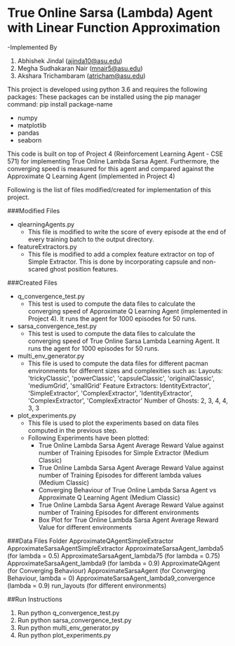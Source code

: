 # True Online Sarsa (Lambda) Agent with Linear Function Approximation

-Implemented By
1. Abhishek Jindal (ajinda10@asu.edu)
2. Megha Sudhakaran Nair (mnair5@asu.edu)
3. Akshara Trichambaram (atricham@asu.edu)

This project is developed using python 3.6 and requires the following packages:
These packages can be installed using the pip manager command:
pip install package-name
- numpy
- matplotlib
- pandas
- seaborn

This code is built on top of Project 4 (Reinforcement Learning Agent - CSE 571)
for implementing True Online Lambda Sarsa Agent. Furthermore, 
the converging speed is measured for this agent and compared against
the Approximate Q Learning Agent (implemented in Project 4)

Following is the list of files modified/created 
for implementation of this project.

###Modified Files
- qlearningAgents.py
  - This file is modified to write the score of 
  every episode at the end of every training batch 
  to the output directory.
- featureExtractors.py
  - This file is modified to add a complex feature extractor
  on top of Simple Extractor. This is done by incorporating 
  capsule and non-scared ghost position features.

###Created Files
- q_convergence_test.py
  - This test is used to compute the data files to calculate the converging 
  speed of Approximate Q Learning Agent (implemented in Project 4). It runs the
  agent for 1000 episodes for 50 runs.
- sarsa_convergence_test.py
  - This test is used to compute the data files to calculate the converging 
  speed of True Online Sarsa Lambda Learning Agent. It runs the agent 
  for 1000 episodes for 50 runs.
- multi_env_generator.py
  - This file is used to compute the data files for different pacman environments
  for different sizes and complexities such as:
  Layouts: 'trickyClassic', 'powerClassic', 'capsuleClassic', 'originalClassic', 'mediumGrid', 'smallGrid'
  Feature Extractors: IdentityExtractor', 'SimpleExtractor', 'ComplexExtractor', 'IdentityExtractor', 'ComplexExtractor', 'ComplexExtractor'
  Number of Ghosts: 2, 3, 4, 4, 3, 3
- plot_experiments.py
  - This file is used to plot the experiments based on data files computed in the previous step.
  - Following Experiments have been plotted:
    - True Online Lambda Sarsa Agent Average Reward Value against 
    number of Training Episodes for Simple Extractor (Medium Classic)
    - True Online Lambda Sarsa Agent Average Reward Value against 
    number of Training Episodes for different lambda values (Medium Classic)
    - Converging Behaviour of True Online Lambda Sarsa Agent 
    vs Approximate Q Learning Agent (Medium Classic)
    - True Online Lambda Sarsa Agent Average Reward Value against 
    number of Training Episodes for different environments
    - Box Plot for True Online Lambda Sarsa Agent Average Reward Value 
    for different environments

###Data Files Folder
ApproximateQAgentSimpleExtractor
ApproximateSarsaAgentSimpleExtractor
ApproximateSarsaAgent_lambda5 (for lambda = 0.5)
ApproximateSarsaAgent_lambda75 (for lambda = 0.75)
ApproximateSarsaAgent_lambda9 (for lambda = 0.9)
ApproximateQAgent (for Converging Behaviour)
ApproximateSarsaAgent (for Converging Behaviour, lambda = 0)
ApproximateSarsaAgent_lambda9_convergence (lambda = 0.9)
run_layouts (for different environments)

##Run Instructions
1. Run python q_convergence_test.py
2. Run python sarsa_convergence_test.py
3. Run python multi_env_generator.py
4. Run python plot_experiments.py